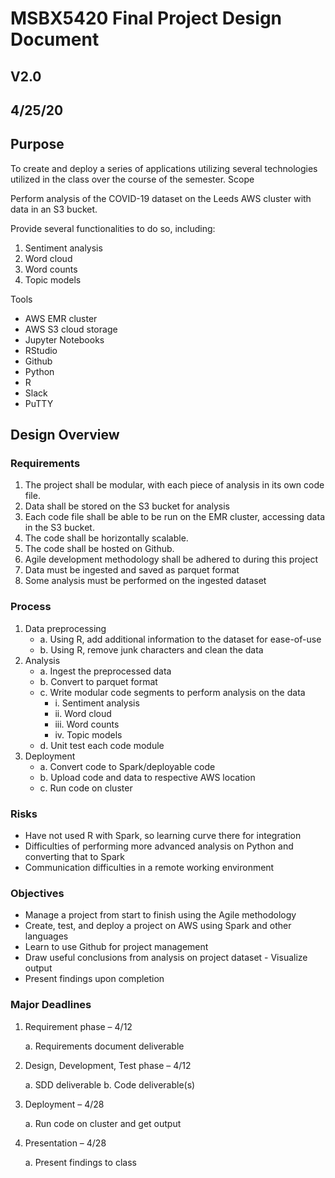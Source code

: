 # MSBX5420 Final Project Design Document
## V2.0
## 4/25/20

## Purpose

To create and deploy a series of applications utilizing several technologies utilized in the class over the course of the semester.
Scope

Perform analysis of the COVID-19 dataset on the Leeds AWS cluster with data in an S3 bucket.

Provide several functionalities to do so, including:
 1.	Sentiment analysis
 2.	Word cloud
 3.	Word counts
 4.	Topic models

Tools
- AWS EMR cluster
- AWS S3 cloud storage
- Jupyter Notebooks
- RStudio
- Github
- Python
- R
- Slack
- PuTTY

## Design Overview
### Requirements

1.	The project shall be modular, with each piece of analysis in its own code file.
2.	Data shall be stored on the S3 bucket for analysis
3.	Each code file shall be able to be run on the EMR cluster, accessing data in the S3 bucket.
4.	The code shall be horizontally scalable.
5.	The code shall be hosted on Github.
6.	Agile development methodology shall be adhered to during this project
7.	Data must be ingested and saved as parquet format
8.	Some analysis must be performed on the ingested dataset



### Process

1.	Data preprocessing
	- a.	Using R, add additional information to the dataset for ease-of-use
	- b.	Using R, remove junk characters and clean the data
2.	Analysis
	- a.	Ingest the preprocessed data
	- b.	Convert to parquet format
	- c.	Write modular code segments to perform analysis on the data
		- i.	Sentiment analysis
		- ii.	Word cloud
		- iii.	Word counts
		- iv.	Topic models
	- d.	Unit test each code module
3.	Deployment
	- a.	Convert code to Spark/deployable code
	- b.	Upload code and data to respective AWS location
	- c.	Run code on cluster

### Risks
- Have not used R with Spark, so learning curve there for integration
- Difficulties of performing more advanced analysis on Python and converting that to Spark
- Communication difficulties in a remote working environment

### Objectives
- Manage a project from start to finish using the Agile methodology
- Create, test, and deploy a project on AWS using Spark and other languages
- Learn to use Github for project management
- Draw useful conclusions from analysis on project dataset
		- Visualize output
- Present findings upon completion

### Major Deadlines
1. Requirement phase – 4/12

	a. Requirements document deliverable
2. Design, Development, Test phase – 4/12

	a. SDD deliverable
	b. Code deliverable(s)
3. Deployment – 4/28

	a. Run code on cluster and get output
4. Presentation – 4/28

	a. Present findings to class 
